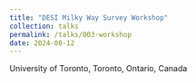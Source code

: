 ```yaml
---
title: "DESI Milky Way Survey Workshop"
collection: talks
permalink: /talks/003-workshop
date: 2024-08-12
---
```


University of Toronto, Toronto, Ontario, Canada<br>
